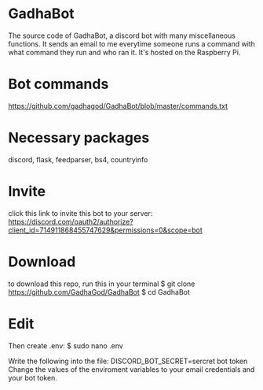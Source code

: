 # GadhaBot
The source code of GadhaBot, a discord bot with many miscellaneous functions. It sends an email to me everytime someone runs a command with what command they run and who ran it. It's hosted on the Raspberry Pi.

# Bot commands
https://github.com/gadhagod/GadhaBot/blob/master/commands.txt

# Necessary packages
discord, flask, feedparser, bs4, countryinfo

# Invite
click this link to invite this bot to your server: https://discord.com/oauth2/authorize?client_id=714911868455747629&permissions=0&scope=bot

# Download
to download this repo, run this in your terminal
$ git clone https://github.com/GadhaGod/GadhaBot
$ cd GadhaBot

# Edit
Then create .env:
$ sudo nano .env

Write the following into the file:
DISCORD_BOT_SECRET=sercret bot token
Change the values of the enviroment variables to your email credentials and your bot token.
